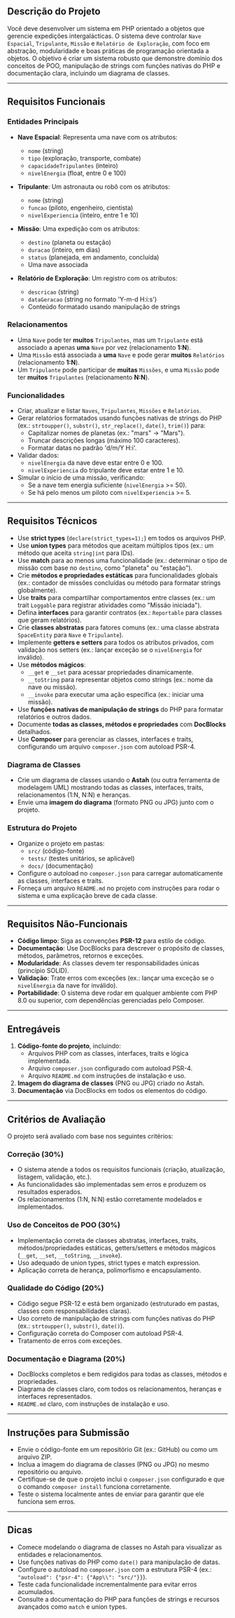 ## Descrição do Projeto

Você deve desenvolver um sistema em PHP orientado a objetos que gerencie expedições intergalácticas. O sistema deve controlar `Nave Espacial`, `Tripulante`, `Missão` e `Relatório de Exploração`, com foco em abstração, modularidade e boas práticas de programação orientada a objetos. O objetivo é criar um sistema robusto que demonstre domínio dos conceitos de POO, manipulação de strings com funções nativas do PHP e documentação clara, incluindo um diagrama de classes.

---

## Requisitos Funcionais

### Entidades Principais

- **Nave Espacial**: Representa uma nave com os atributos:
  - `nome` (string)
  - `tipo` (exploração, transporte, combate)
  - `capacidadeTripulantes` (inteiro)
  - `nivelEnergia` (float, entre 0 e 100)

- **Tripulante**: Um astronauta ou robô com os atributos:
  - `nome` (string)
  - `funcao` (piloto, engenheiro, cientista)
  - `nivelExperiencia` (inteiro, entre 1 e 10)

- **Missão**: Uma expedição com os atributos:
  - `destino` (planeta ou estação)
  - `duracao` (inteiro, em dias)
  - `status` (planejada, em andamento, concluída)
  - Uma nave associada

- **Relatório de Exploração**: Um registro com os atributos:
  - `descricao` (string)
  - `dataGeracao` (string no formato 'Y-m-d H:i:s')
  - Conteúdo formatado usando manipulação de strings

### Relacionamentos

- Uma `Nave` pode ter **muitos** `Tripulantes`, mas um `Tripulante` está associado a apenas **uma** `Nave` por vez (relacionamento **1:N**).
- Uma `Missão` está associada a **uma** `Nave` e pode gerar **muitos** `Relatórios` (relacionamento **1:N**).
- Um `Tripulante` pode participar de **muitas** `Missões`, e uma `Missão` pode ter **muitos** `Tripulantes` (relacionamento **N:N**).

### Funcionalidades

- Criar, atualizar e listar `Naves`, `Tripulantes`, `Missões` e `Relatórios`.
- Gerar relatórios formatados usando funções nativas de strings do PHP (ex.: `strtoupper()`, `substr()`, `str_replace()`, `date()`, `trim()`) para:
  - Capitalizar nomes de planetas (ex.: "mars" → "Mars").
  - Truncar descrições longas (máximo 100 caracteres).
  - Formatar datas no padrão 'd/m/Y H:i'.
- Validar dados:
  - `nivelEnergia` da nave deve estar entre 0 e 100.
  - `nivelExperiencia` do tripulante deve estar entre 1 e 10.
- Simular o início de uma missão, verificando:
  - Se a nave tem energia suficiente (`nivelEnergia` >= 50).
  - Se há pelo menos um piloto com `nivelExperiencia` >= 5.

---

## Requisitos Técnicos

- Use **strict types** (`declare(strict_types=1);`) em todos os arquivos PHP.
- Use **union types** para métodos que aceitam múltiplos tipos (ex.: um método que aceita `string|int` para IDs).
- Use **match** para ao menos uma funcionalidade (ex.: determinar o tipo de missão com base no `destino`, como "planeta" ou "estação").
- Crie **métodos e propriedades estáticas** para funcionalidades globais (ex.: contador de missões concluídas ou método para formatar strings globalmente).
- Use **traits** para compartilhar comportamentos entre classes (ex.: um trait `Loggable` para registrar atividades como "Missão iniciada").
- Defina **interfaces** para garantir contratos (ex.: `Reportable` para classes que geram relatórios).
- Crie **classes abstratas** para fatores comuns (ex.: uma classe abstrata `SpaceEntity` para `Nave` e `Tripulante`).
- Implemente **getters e setters** para todos os atributos privados, com validação nos setters (ex.: lançar exceção se o `nivelEnergia` for inválido).
- Use **métodos mágicos**:
  - `__get` e `__set` para acessar propriedades dinamicamente.
  - `__toString` para representar objetos como strings (ex.: nome da nave ou missão).
  - `__invoke` para executar uma ação específica (ex.: iniciar uma missão).
- Use **funções nativas de manipulação de strings** do PHP para formatar relatórios e outros dados.
- Documente **todas as classes, métodos e propriedades** com **DocBlocks** detalhados.
- Use **Composer** para gerenciar as classes, interfaces e traits, configurando um arquivo `composer.json` com autoload PSR-4.

### Diagrama de Classes

- Crie um diagrama de classes usando o **Astah** (ou outra ferramenta de modelagem UML) mostrando todas as classes, interfaces, traits, relacionamentos (1:N, N:N) e heranças.
- Envie uma **imagem do diagrama** (formato PNG ou JPG) junto com o projeto.

### Estrutura do Projeto

- Organize o projeto em pastas:
  - `src/` (código-fonte)
  - `tests/` (testes unitários, se aplicável)
  - `docs/` (documentação)
- Configure o autoload no `composer.json` para carregar automaticamente as classes, interfaces e traits.
- Forneça um arquivo `README.md` no projeto com instruções para rodar o sistema e uma explicação breve de cada classe.

---

## Requisitos Não-Funcionais

- **Código limpo**: Siga as convenções **PSR-12** para estilo de código.
- **Documentação**: Use DocBlocks para descrever o propósito de classes, métodos, parâmetros, retornos e exceções.
- **Modularidade**: As classes devem ter responsabilidades únicas (princípio SOLID).
- **Validação**: Trate erros com exceções (ex.: lançar uma exceção se o `nivelEnergia` da nave for inválido).
- **Portabilidade**: O sistema deve rodar em qualquer ambiente com PHP 8.0 ou superior, com dependências gerenciadas pelo Composer.

---

## Entregáveis

1. **Código-fonte do projeto**, incluindo:
   - Arquivos PHP com as classes, interfaces, traits e lógica implementada.
   - Arquivo `composer.json` configurado com autoload PSR-4.
   - Arquivo `README.md` com instruções de instalação e uso.
2. **Imagem do diagrama de classes** (PNG ou JPG) criado no Astah.
3. **Documentação** via DocBlocks em todos os elementos do código.

---

## Critérios de Avaliação

O projeto será avaliado com base nos seguintes critérios:

### Correção (30%)
- O sistema atende a todos os requisitos funcionais (criação, atualização, listagem, validação, etc.).
- As funcionalidades são implementadas sem erros e produzem os resultados esperados.
- Os relacionamentos (1:N, N:N) estão corretamente modelados e implementados.

### Uso de Conceitos de POO (30%)
- Implementação correta de classes abstratas, interfaces, traits, métodos/propriedades estáticas, getters/setters e métodos mágicos (`__get`, `__set`, `__toString`, `__invoke`).
- Uso adequado de union types, strict types e match expression.
- Aplicação correta de herança, polimorfismo e encapsulamento.

### Qualidade do Código (20%)
- Código segue PSR-12 e está bem organizado (estruturado em pastas, classes com responsabilidades claras).
- Uso correto de manipulação de strings com funções nativas do PHP (ex.: `strtoupper()`, `substr()`, `date()`).
- Configuração correta do Composer com autoload PSR-4.
- Tratamento de erros com exceções.

### Documentação e Diagrama (20%)
- DocBlocks completos e bem redigidos para todas as classes, métodos e propriedades.
- Diagrama de classes claro, com todos os relacionamentos, heranças e interfaces representados.
- `README.md` claro, com instruções de instalação e uso.

---

## Instruções para Submissão

- Envie o código-fonte em um repositório Git (ex.: GitHub) ou como um arquivo ZIP.
- Inclua a imagem do diagrama de classes (PNG ou JPG) no mesmo repositório ou arquivo.
- Certifique-se de que o projeto inclui o `composer.json` configurado e que o comando `composer install` funciona corretamente.
- Teste o sistema localmente antes de enviar para garantir que ele funciona sem erros.

---

## Dicas

- Comece modelando o diagrama de classes no Astah para visualizar as entidades e relacionamentos.
- Use funções nativas do PHP como `date()` para manipulação de datas.
- Configure o autoload no `composer.json` com a estrutura PSR-4 (ex.: `"autoload": {"psr-4": {"App\\": "src/"}}`).
- Teste cada funcionalidade incrementalmente para evitar erros acumulados.
- Consulte a documentação do PHP para funções de strings e recursos avançados como `match` e union types.
